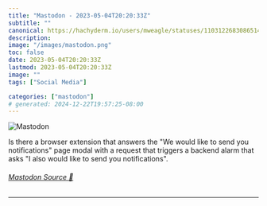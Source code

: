 ```yaml
---
title: "Mastodon - 2023-05-04T20:20:33Z"
subtitle: ""
canonical: https://hachyderm.io/users/mweagle/statuses/110312268308651402
description:
image: "/images/mastodon.png"
toc: false
date: 2023-05-04T20:20:33Z
lastmod: 2023-05-04T20:20:33Z
image: ""
tags: ["Social Media"]

categories: ["mastodon"]
# generated: 2024-12-22T19:57:25-08:00
---
```

![Mastodon](/images/mastodon.png)

<p>Is there a browser extension that answers the &quot;We would like to send you notifications&quot; page modal with a request that triggers a backend alarm that asks &quot;I also would like to send you notifications&quot;.</p>


###### [Mastodon Source 🐘](https://hachyderm.io/@mweagle/110312268308651402)

___
